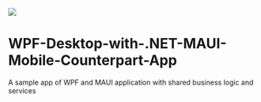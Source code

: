 <!-- default badges list -->
[![](https://img.shields.io/badge/📖_How_to_use_DevExpress_Examples-e9f6fc?style=flat-square)](https://docs.devexpress.com/GeneralInformation/403183)
<!-- default badges end -->
# WPF-Desktop-with-.NET-MAUI-Mobile-Counterpart-App
A sample app of WPF and MAUI application with shared business logic and services
